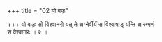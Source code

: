 +++
title = "02 यो वज्रः"

+++
यो वज्रः सो विश्वानरो यत् ते अग्नेर्वीर्यं स विश्वाषाड् यन्ति आरम्भणं  
स वैश्वानरः ॥ २ ॥